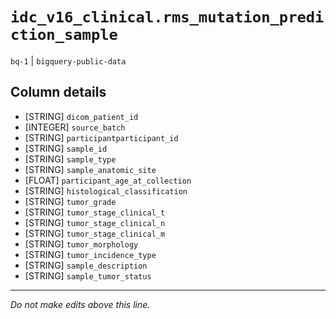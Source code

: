 # `idc_v16_clinical.rms_mutation_prediction_sample`
`bq-1` | `bigquery-public-data`

## Column details
* [STRING]    `dicom_patient_id`
* [INTEGER]   `source_batch`
* [STRING]    `participantparticipant_id`
* [STRING]    `sample_id`
* [STRING]    `sample_type`
* [STRING]    `sample_anatomic_site`
* [FLOAT]     `participant_age_at_collection`
* [STRING]    `histological_classification`
* [STRING]    `tumor_grade`
* [STRING]    `tumor_stage_clinical_t`
* [STRING]    `tumor_stage_clinical_n`
* [STRING]    `tumor_stage_clinical_m`
* [STRING]    `tumor_morphology`
* [STRING]    `tumor_incidence_type`
* [STRING]    `sample_description`
* [STRING]    `sample_tumor_status`

-------------------------------------------------------------------------------
*Do not make edits above this line.*
